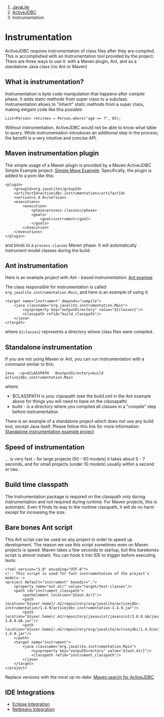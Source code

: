 <ol class=breadcrumb>
   <li><a href=/>JavaLite</a></li>
   <li><a href=/activejdbc>ActiveJDBC</a></li>
   <li class=active>Instrumentation</li>
</ol>
<div class=page-header>
   <h1>Instrumentation <small></small></h1>
</div>



ActiveJDBC requires instrumentation of class files after they are compiled. This is accomplished with an Instrumentation
tool provided by the project. There are three ways to use it: with a Maven plugin, Ant, and as a standalone Java
class (no Ant or Maven)

## What is instrumentation?

Instrumentation is byte code manipulation that happens after compile phase. It adds static methods from super
class to a subclass. Instrumentation allows to "inherit" static methods from a super class, making elegant code like this
possible:

~~~~ {.java}
List<Person> retirees = Person.where("age >= ?", 65);
~~~~

Without instrumentation, ActiveJDBC would not be able to know what table to query. While instrumentation introduces an
additional step in the process, the benefit is a very intuitive and concise API.

## Maven instrumentation plugin

The simple usage of a Maven plugin is provided by a Maven ActiveJDBC Simple Example project: [Simple Mave Example](https://github.com/javalite/simple-example).
Specifically, the plugin is added to a pom like this:

~~~~ {.xml}
<plugin>
    <groupId>org.javalite</groupId>
    <artifactId>activejdbc-instrumentation</artifactId>
    <version>1.4.9</version>
    <executions>
        <execution>
            <phase>process-classes</phase>
            <goals>
                <goal>instrument</goal>
            </goals>
        </execution>
    </executions>
</plugin>
~~~~

and binds to a `process-classes` Maven phase. It will automatically instrument model classes during the build.

## Ant instrumentation

Here is an example project with Ant - based instrumentation: [Ant exampe](https://github.com/javalite/ant-example)

The class responsible for instrumentation is called `org.javalite.instrumentation.Main`, and here is an example of using it:

~~~~ {.xml}
<target name="instrument" depends="compile">
    <java classname="org.javalite.instrumentation.Main">
        <sysproperty key="outputDirectory" value="${classes}"/>
        <classpath refid="build_classpath"/>
    </java>
</target>
~~~~

where `${classes}` represents a directory where class files were compiled.

## Standalone instrumentation

If you are not using Maven or Ant, you can run instrumentation with a command similar to this:

~~~~ {.prettyprint}
java  -cp=$CLASSPATH  -DoutputDirectory=build activejdbc.instrumentation.Main
~~~~

where:

-   $CLASSPATH is your classpath (see the build.xml in the Ant example above for things you will need to have on the classspath)
-   build - is a directory where you compiled all classes in a "compile" step before instrumentation

There is an example of a standalone project which does not use any build tool, except Java itself.
Please follow this link for more information: [Standalone instrumentation example project](https://github.com/javalite/standalone-example)

## Speed of instrumentation

... is very fast - for large projects (50 - 60 models) it takes about 5 - 7 seconds, and for small projects (under 10 models) usually within a second or two.

## Build time classpath

The Instrumentation package is required on the classpath only during instrumentation and not required during runtime. For Maven projects, this is automatic. Even it finds its way to the runtime classpath, it will do no harm except for increasing the size.

## Bare bones Ant script

This Ant script can be used on any project in order to speed up development. The reason we use this script sometimes even on Maven projects is speed.
Maven takes a few seconds to startup, but this barebones script is almost instant. You can hook it into IDE to trigger before executing tests:

~~~~ {.xml}
<?xml version="1.0" encoding="UTF-8"?>
<!-- This script is used for fast instrumentation of the project's models-->
<project default="instrument" basedir=".">
    <property name="out.dir" value="target/test-classes"/>
    <path id="instrument_classpath">
        <pathelement location="${out.dir}"/>
        <path location="${user.home}/.m2/repository/org/javalite/activejdbc-instrumentation/1.4.9/activejdbc-instrumentation-1.4.9.jar"/>
        <path location="${user.home}/.m2/repository/javassist/javassist/3.8.0.GA/javassist-3.8.0.GA.jar"/>
        <path location="${user.home}/.m2/repository/org/javalite/activejdbc/1.4.9/activejdbc-1.4.9.jar"/>
    </path>
    <target name="instrument">
        <java classname="org.javalite.instrumentation.Main">
            <sysproperty key="outputDirectory" value="${out.dir}"/>
            <classpath refid="instrument_classpath"/>
        </java>
    </target>
</project>

~~~~

Replace versions with the most up-to-date: [Maven search for ActiveJDBC](http://search.maven.org/#search%7Cga%7C1%7Cactivejdbc)

## IDE Integrations

* [Eclipse Integration](eclipse_integration)
* [Netbeans Integration](netbeans_integration)
